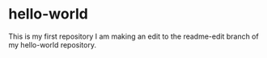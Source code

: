 # hello-world
This is my first repository
I am making an edit to the readme-edit branch of my hello-world repository.
